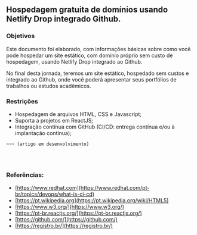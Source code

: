 ## Hospedagem gratuita de domínios usando Netlify Drop integrado Github.

### Objetivos

Este documento foi elaborado, com informações básicas sobre como você pode hospedar um site estático, com domínio próprio sem custo de hospedagem, usando Netlify Drop integrado ao Github.

No final desta jornada, teremos um site estático, hospedado sem custos e integrado ao Github, onde você poderá apresentar seus portfólios de trabalhos ou estudos acadêmicos.

### Restrições

- Hospedagem de arquivos HTML, CSS e Javascript;
- Suporta a projetos em ReactJS;
- Integração contínua com GitHub (CI/CD: entrega contínua e/ou à implantação contínua);

```python
>>> (artigo em desenvolvimento)
```

```python

```

```python

```

```python

```

### Referências:

- [https://www.redhat.com](https://www.redhat.com/pt-br/topics/devops/what-is-ci-cd)
- [https://pt.wikipedia.org](https://pt.wikipedia.org/wiki/HTML5)
- [https://www.w3.org/](https://www.w3.org/)
- [https://pt-br.reactjs.org/](https://pt-br.reactjs.org/)
- [https://github.com/](https://github.com/)
- [https://registro.br/](https://registro.br/)

```python

```
